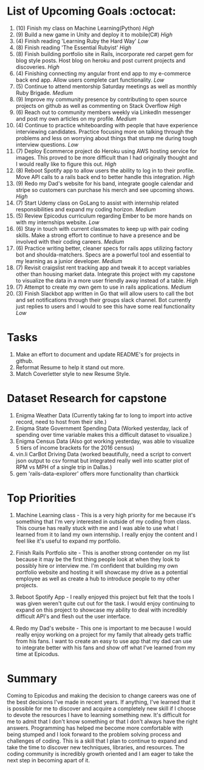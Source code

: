 # List of Upcoming Goals :octocat:
  1. (10) Finish my class on Machine Learning(Python) _High_
  2. (9) Build a new game in Unity and deploy it to mobile(C#) _High_
  3. (4) Finish reading 'Learning Ruby the Hard Way' _Low_
  4. (8) Finish reading 'The Essential Rubyist' _High_
  5. (8) Finish building portfolio site in Rails, incorporate red carpet gem for blog style posts. Host blog on heroku and post current projects and discoveries. _High_
  6. (4) Finishing connecting my angular front end app to my e-commerce back end app. Allow users complete cart functionality. _Low_
  7. (5) Continue to attend mentorship Saturday meetings as well as monthly Ruby Brigade. _Medium_
  8. (9) Improve my community presence by contributing to open source projects on github as well as commenting on Stack Overflow _High_
  9. (6) Reach out to community members weekly via LinkedIn messenger and post my own articles on my profile. _Medium_
  10. (4) Continue to practice whiteboarding with people that have experience interviewing candidates. Practice focusing more on talking through the problems and less on worrying about things that stump me during tough interview questions. _Low_
  11. (7) Deploy Ecommerce project do Heroku using AWS hosting service for images. This proved to be more difficult than I had originally thought and I would really like to figure this out. _High_
  12. (8) Reboot Spotify app to allow users the ability to log in to their profile. Move API calls to a rails back end to better handle this integration. _High_
  13. (9) Redo my Dad's website for his band, integrate google calendar and stripe so customers can purchase his merch and see upcoming shows. _High_
  14. (7) Start Udemy class on GoLang to assist with internship related responsibilities and expand my coding horizon. _Medium_
  15. (5) Review Epicodus curriculum regarding Ember to be more hands on with my internships website. _Low_
  16. (6) Stay in touch with current classmates to keep up with pair coding skills. Make a strong effort to continue to have a presence and be involved with their coding careers. _Medium_
  17. (6) Practice writing better, cleaner specs for rails apps utilizing factory bot and shoulda-matchers. Specs are a powerful tool and essential to my learning as a junior developer. _Medium_
  18. (7) Revisit craigslist rent tracking app and tweak it to accept variables other than housing market data. Integrate this project with my capstone to visualize the data in a more user friendly away instead of a table. _High_
  19. (7) Attempt to create my own gem to use in rails applications. _Medium_
  20. (3) Finish Slackbot app written in Go that will allow users to call the bot and set notifications through their groups slack channel. Bot currently just replies to users and I would to see this have some real functionality _Low_

# Tasks
  1. Make an effort to document and update README's for projects in github.
  2. Reformat Resume to help it stand out more.
  3. Match Coverletter style to new Resume Style.


# Dataset Research for capstone
  1. Enigma Weather Data (Currently taking far to long to import into active record, need to host from their site.)
  2. Enigma State Government Spending Data (Worked yesterday, lack of spending over time variable makes this a difficult dataset to visualize.)
  3. Enigma Census Data (Also got working yesterday, was able to visualize 5 tiers of income brackets for the 2016 census)
  4. vin.li CarBot Driving Data (worked beautifully, need a script to convert json output to csv format but integrated really well into scatter plot of RPM vs MPH of a single trip in Dallas.)
  5. gem 'rails-data-explorer' offers more functionality than chartkick

# Top Priorities
  1. Machine Learning class - This is a very high priority for me because it's something that I'm very interested in outside of my coding from class. This course has really stuck with me and I was able to use what I learned from it to land my own internship. I really enjoy the content and I feel like it's useful to expand my portfolio.

  2. Finish Rails Portfolio site - This is another strong contender on my list because it may be the first thing people look at when they look to possibly hire or interview me. I'm confident that building my own portfolio website and hosting it will showcase my drive as a potential employee as well as create a hub to introduce people to my other projects.

  3. Reboot Spotify App - I really enjoyed this project but felt that the tools I was given weren't quite cut out for the task. I would enjoy continuing to expand on this project to showcase my ability to deal with incredibly difficult API's and flesh out the user interface.

  4. Redo my Dad's website - This one is important to me because I would really enjoy working on a project for my family that already gets traffic from his fans. I want to create an easy to use app that my dad can use to integrate better with his fans and show off what I've learned from my time at Epicodus.

# Summary

Coming to Epicodus and making the decision to change careers was one of the best decisions I've made in recent years. If anything, I've learned that it is possible for me to discover and acquire a completely new skill if I choose to devote the resources I have to learning something new. It's difficult for me to admit that I don't know something or that I don't always have the right answers. Programming has helped me become more comfortable with being stumped and I look forward to the problem solving process and challenges of coding. This is a skill that I plan to continue to expand and take the time to discover new techniques, libraries, and resources. The coding community is incredibly growth oriented and I am eager to take the next step in becoming apart of it.
